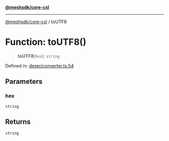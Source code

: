 [**@meshsdk/core-csl**](../README.md)

***

[@meshsdk/core-csl](../globals.md) / toUTF8

# Function: toUTF8()

> **toUTF8**(`hex`): `string`

Defined in: [deser/converter.ts:54](https://github.com/MeshJS/mesh/blob/1abde1553cbd7cf2cf4e40197fc0de9e4a7d0f49/packages/mesh-core-csl/src/deser/converter.ts#L54)

## Parameters

### hex

`string`

## Returns

`string`

